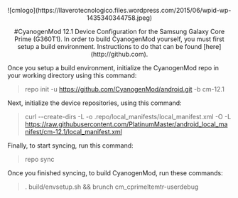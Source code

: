 <p align="center">
![cmlogo](https://llaverotecnologico.files.wordpress.com/2015/06/wpid-wp-1435340344758.jpeg)
<p align="center">
#CyanogenMod 12.1 Device Configuration for the Samsung Galaxy Core Prime (G360T1).
In order to build CyanogenMod yourself, you must first setup a build environment. Instructions to do that can be found [here](http://github.com).

Once you setup a build environment, initialize the CyanogenMod repo in your working directory using this command:
> repo init -u https://github.com/CyanogenMod/android.git -b cm-12.1

Next, initialize the device repositories, using this command:
> curl --create-dirs -L -o .repo/local_manifests/local_manifest.xml -O -L https://raw.githubusercontent.com/PlatinumMaster/android_local_manifest/cm-12.1/local_manifest.xml

Finally, to start syncing, run this command:
> repo sync


Once you finished syncing, to build CyanogenMod, run these commands:
> . build/envsetup.sh && brunch cm_cprimeltemtr-userdebug
